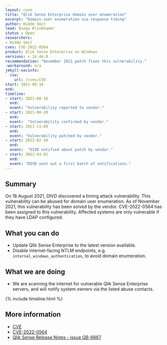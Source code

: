 ```yaml
---
layout: case
title: "Qlik Sense Enterprise domain user enumeration"
excerpt: "Domain user enumeration via response timing"
author: Hidde Smit
lead: Diego Klinkhamer
status : Open
researchers:
- Hidde Smit
cves: CVE-2022-0564
product: Qlik Sense Enterprise on Windows
versions: < 14.44.0
recommendation: "November 2021 patch fixes this vulnerability."
-workaround: n/a
jekyll-secinfo:
  cve:
    url: /cves/CVE-
start: 2021-08-18
end:
timeline:
- start: 2021-08-18
  end:
  event: "Vulnerability reported to vendor."
- start: 2021-08-20
  end:
  event:  "Vulnerability confirmed by vendor."
- start: 2021-11-09
  end:
  event: "Vulnerability patched by vendor."
- start: 2022-02-10
  end:
  event:  "DIVD notified about patch by vendor."
- start: 2022-03-01
  end:
  event: "DIVD sent out a first batch of notifications."
---
```

## Summary

On 18 August 2021, DIVD discovered a timing attack vulnerability. This vulnerability can be abused for domain user enumeration. As of November 2021, this vulnerability has been solved by the vendor. CVE-2022-0564 has been assigned to this vulnerability. Affected systems are only vulnerable if they have LDAP configured.

## What you can do

* Update Qlik Sense Enterprise to the latest version available.
* Disable internet-facing NTLM endpoints, e.g. `internal_windows_authentication`, to avoid domain enumeration.

## What we are doing

* We are scanning the internet for vulnerable Qlik Sense Enterprise servers, and will notify system owners via the listed abuse contacts.

{% include timeline.html %}

## More information
* [CVE](https://cve.mitre.org/cgi-bin/cvename.cgi?name=CVE-2022-0564)
* [CVE-2022-0564](https://csirt.divd.nl/cves/CVE-2022-0564/)
* [Qlik Sense Release Notes - issue QB-6867](https://community.qlik.com/t5/Release-Notes/Qlik-Sense-Enterprise-on-Windows-November-2021-Initial-Release/ta-p/1856531)
